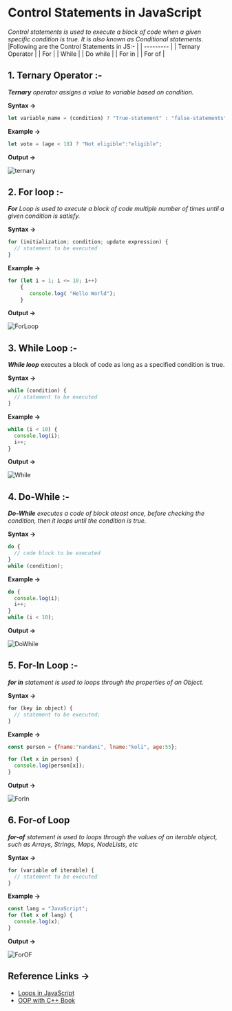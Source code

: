 # Control Statements in JavaScript 
*Control  statements is used to execute a block of code when a given specific condition is true. It is also known as Conditional statements.*
|Following are the Control Statements in JS:- |
| --------- |
| Ternary Operator |
| For |
| While |
| Do while |
| For in |
| For of |

## 1. Ternary Operator :- 
***Ternary** operator assigns a value to variable based on condition.*

**Syntax ->**
```js script
let variable_name = (condition) ? "True-statement" : "false-statements";
```
**Example ->**
```js script
let vote = (age < 18) ? "Not eligible":"eligible";
```
**Output ->**

![ternary](https://user-images.githubusercontent.com/70843941/139685809-8c121a33-e810-4858-8f45-0ce4335baa20.png)

## 2. For loop :- 
***For** Loop is used to execute a block of code multiple number of times until a given condition is satisfy.*

**Syntax ->**
```js script
for (initialization; condition; update expression) {
  // statement to be executed
}
```
**Example ->**
```js script
for (let i = 1; i <= 10; i++)
    {
       console.log( "Hello World");    
    }
```
**Output ->**

![ForLoop](https://user-images.githubusercontent.com/70843941/139685895-f9c6a797-96c2-4252-b6bf-87bd43e6d7c0.png)

## 3. While Loop :- 
***While loop*** executes a block of code as long as a specified condition is true.

**Syntax ->**
```js script 
while (condition) {
  // statement to be executed
}
```
**Example ->**
```js script
while (i < 10) {
  console.log(i);
  i++;
}
```
**Output ->**

![While](https://user-images.githubusercontent.com/70843941/139685988-f5980ea1-b49d-4a2d-8adb-8f822ddf8f9d.png)

## 4. Do-While :- 
***Do-While** executes a code of block ateast once, before checking the condition, then it loops until the condition is true.*

**Syntax ->**
```js script
do {
  // code block to be executed
}
while (condition);
```
**Example ->**
```js script
do {
  console.log(i);
  i++;
}
while (i < 10);
```
**Output ->**

![DoWhile](https://user-images.githubusercontent.com/70843941/139686070-1f061e3b-5dfa-4c46-9bab-5f3dfb9a9877.png)

## 5. For-In Loop :- 
***for in** statement is used to loops through the properties of an Object.*

**Syntax ->**
```js script
for (key in object) {
  // statement to be executed;
}
```
**Example ->**
```js script
const person = {fname:"nandani", lname:"koli", age:55};

for (let x in person) {
  console.log(person[x]);
}
```
**Output ->**

![ForIn](https://user-images.githubusercontent.com/70843941/139686100-6bae6318-cef4-4f74-b038-7fab22b93c84.png)

## 6. For-of Loop
***for-of** statement is used to loops through the values of an iterable object, such as Arrays, Strings, Maps, NodeLists, etc*

**Syntax ->**
```js script
for (variable of iterable) {
  // statement to be executed
}
```
**Example ->**
```js script
const lang = "JavaScript";
for (let x of lang) {
  console.log(x);
}
```
**Output ->**

![ForOF](https://user-images.githubusercontent.com/70843941/139686180-88b2e9bf-e2df-4810-baf4-853c321a5c1b.png)

## Reference Links ->
- [Loops in JavaScript](https://www.geeksforgeeks.org/loops-in-javascript/?ref=lbp)
- [OOP with C++ Book](https://www.amazon.in/Object-Oriented-Programming-C-Balagurusamy/dp/9352607996)

